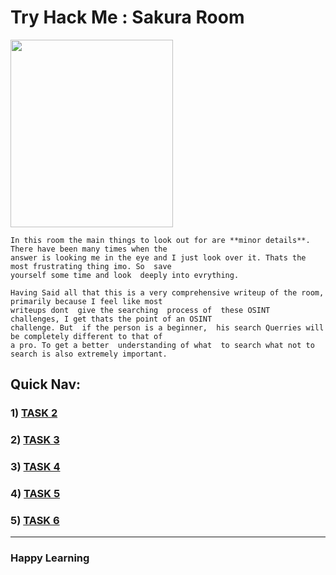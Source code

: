 # Try Hack Me : Sakura Room

<img src="https://user-images.githubusercontent.com/66634743/115604840-e4d6cd80-a2f2-11eb-951f-54d545c5f205.png" height=300 width=260>

```
In this room the main things to look out for are **minor details**. There have been many times when the
answer is looking me in the eye and I just look over it. Thats the most frustrating thing imo. So  save
yourself some time and look  deeply into evrything. 

Having Said all that this is a very comprehensive writeup of the room, primarily because I feel like most
writeups dont  give the searching  process of  these OSINT  challenges, I get thats the point of an OSINT 
challenge. But  if the person is a beginner,  his search Querries will be completely different to that of
a pro. To get a better  understanding of what  to search what not to  search is also extremely important.
```

## Quick Nav:

### 1) [TASK 2](https://github.com/XXDIL/Try-Hack-Me/tree/main/Sakura_Room/TASK2)
### 2) [TASK 3](https://github.com/XXDIL/Try-Hack-Me/tree/main/Sakura_Room/TASK3)
### 3) [TASK 4](https://github.com/XXDIL/Try-Hack-Me/tree/main/Sakura_Room/TASK4)
### 4) [TASK 5](https://github.com/XXDIL/Try-Hack-Me/tree/main/Sakura_Room/TASK5)
### 5) [TASK 6](https://github.com/XXDIL/Try-Hack-Me/tree/main/Sakura_Room/TASK6)

------

### Happy Learning
